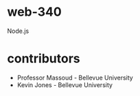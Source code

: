 # web-340

Node.js

# contributors

- Professor Massoud - Bellevue University
- Kevin Jones - Bellevue University
